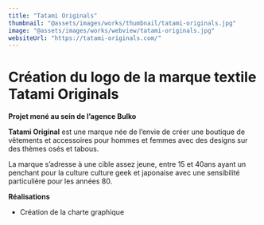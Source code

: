 ```yaml
---
title: "Tatami Originals"
thumbnail: "@assets/images/works/thumbnail/tatami-originals.jpg"
image: "@assets/images/works/webview/tatami-originals.jpg"
websiteUrl: "https://tatami-originals.com/"
---
```


# Création du logo de la marque textile Tatami Originals

**Projet mené au sein de l’agence Bulko**

**Tatami Original** est une marque née de l’envie de créer une boutique de vêtements  et accessoires pour hommes et femmes avec des designs sur des thèmes osés et tabous.

La marque s’adresse à une cible assez jeune, entre 15 et 40ans ayant un penchant pour la culture culture geek et japonaise avec une sensibilité particulière pour les années 80.

**Réalisations**

- Création de la charte graphique
